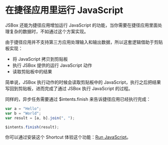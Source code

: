 # 在捷径应用里运行 JavaScript

JSBox 还能为捷径应用增加运行 JavaScript 的功能，当你需要在捷径应用里面处理复杂的数据时，不如通过这个方案实现。

由于捷径应用并不支持第三方应用处理输入和输出数据，所以这套逻辑借助于剪贴板实现：

- 将 JavaScript 拷贝到剪贴板
- 执行 JSBox 提供的运行 JavaScript 动作
- 读取剪贴板中的结果

简单说，JSBox 执行动作的时候会读取剪贴板中的 JavaScript，执行之后把结果写回到剪贴板，进而完成了通过 JSBox 执行 JavaScript 的过程。

同样的，异步任务需要通过 $intents.finish 来告诉捷径应用已经执行完成：

```js
var a = "Hello";
var b = "World";
var result = [a, b].join(", ");

$intents.finish(result);
```

你可以通过安装这个 Shortcut 体验这个功能：[Run JavaScript](shortcuts://import-workflow?url=https://github.com/cyanzhong/xTeko/raw/master/extension-demos/scripting.shortcut&name=Run%20JavaScript)。